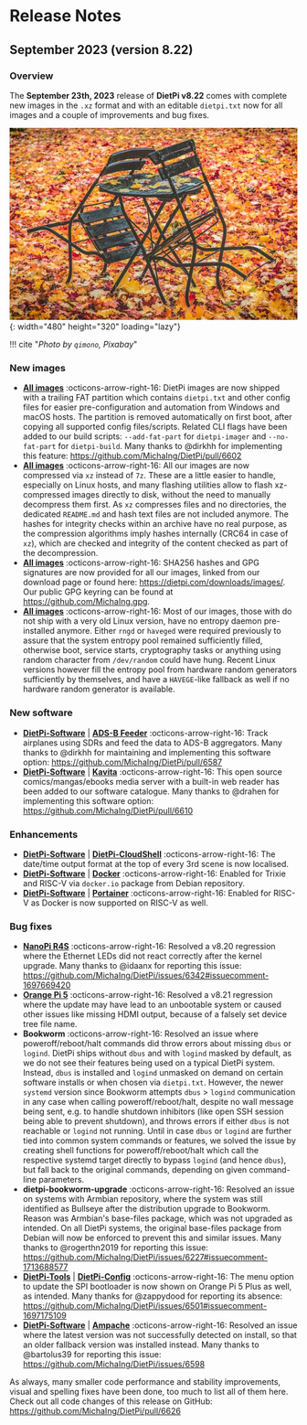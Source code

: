 # Release Notes

## September 2023 (version 8.22)

### Overview

The **September 23th, 2023** release of **DietPi v8.22** comes with complete new images in the `.xz` format and with an editable `dietpi.txt` now for all images and a couple of improvements and bug fixes.

![Chair and leaves](../assets/images/dietpi-release-v8_22.jpg){: width="480" height="320" loading="lazy"}

!!! cite "*Photo by `qimono`, Pixabay*"

### New images

- [**All images**](../../hardware/) :octicons-arrow-right-16: DietPi images are now shipped with a trailing FAT partition which contains `dietpi.txt` and other config files for easier pre-configuration and automation from Windows and macOS hosts. The partition is removed automatically on first boot, after copying all supported config files/scripts. Related CLI flags have been added to our build scripts: `--add-fat-part` for `dietpi-imager` and `--no-fat-part` for `dietpi-build`. Many thanks to @dirkhh for implementing this feature: <https://github.com/MichaIng/DietPi/pull/6602>
- [**All images**](../../hardware/) :octicons-arrow-right-16: All our images are now compressed via `xz` instead of `7z`. These are a little easier to handle, especially on Linux hosts, and many flashing utilities allow to flash xz-compressed images directly to disk, without the need to manually decompress them first. As `xz` compresses files and no directories, the dedicated `README.md` and hash text files are not included anymore. The hashes for integrity checks within an archive have no real purpose, as the compression algorithms imply hashes internally (CRC64 in case of `xz`), which are checked and integrity of the content checked as part of the decompression.
- [**All images**](../../hardware/) :octicons-arrow-right-16: SHA256 hashes and GPG signatures are now provided for all our images, linked from our download page or found here: <https://dietpi.com/downloads/images/>. Our public GPG keyring can be found at <https://github.com/MichaIng.gpg>.
- [**All images**](../../hardware/) :octicons-arrow-right-16: Most of our images, those with do not ship with a very old Linux version, have no entropy daemon pre-installed anymore. Either `rngd` or `haveged` were required previously to assure that the system entropy pool remained sufficiently filled, otherwise boot, service starts, cryptography tasks or anything using random character from `/dev/random` could have hung. Recent Linux versions however fill the entropy pool from hardware random generators sufficiently by themselves, and have a `HAVEGE`-like fallback as well if no hardware random generator is available.

### New software

- [**DietPi-Software**](../../dietpi_tools/software_installation/#dietpi-software) | [**ADS-B Feeder**](../../software/distributed_projects/#ads-b-feeder) :octicons-arrow-right-16: Track airplanes using SDRs and feed the data to ADS-B aggregators. Many thanks to @dirkhh for maintaining and implementing this software option: <https://github.com/MichaIng/DietPi/pull/6587>
- [**DietPi-Software**](../../dietpi_tools/software_installation/#dietpi-software) | [**Kavita**](../../software/media/#kavita) :octicons-arrow-right-16: This open source comics/mangas/ebooks media server with a built-in web reader has been added to our software catalogue. Many thanks to @drahen for implementing this software option: <https://github.com/MichaIng/DietPi/pull/6610>

### Enhancements

- [**DietPi-Software**](../../dietpi_tools/software_installation/#dietpi-software) | [**DietPi-CloudShell**](../../software/system_stats/#dietpi-cloudshell) :octicons-arrow-right-16: The date/time output format at the top of every 3rd scene is now localised.
- [**DietPi-Software**](../../dietpi_tools/software_installation/#dietpi-software) | [**Docker**](../../software/programming/#docker) :octicons-arrow-right-16: Enabled for Trixie and RISC-V via `docker.io` package from Debian repository.
- [**DietPi-Software**](../../dietpi_tools/software_installation/#dietpi-software) | [**Portainer**](../../software/programming/#portainer) :octicons-arrow-right-16: Enabled for RISC-V as Docker is now supported on RISC-V as well.

### Bug fixes

- [**NanoPi R4S**](../../hardware/#nanopi-series-friendlyelec) :octicons-arrow-right-16: Resolved a v8.20 regression where the Ethernet LEDs did not react correctly after the kernel upgrade. Many thanks to @idaanx for reporting this issue: <https://github.com/MichaIng/DietPi/issues/6342#issuecomment-1697669420>
- [**Orange Pi 5**](../../hardware/#orange-pi-series) :octicons-arrow-right-16: Resolved a v8.21 regression where the update may have lead to an unbootable system or caused other issues like missing HDMI output, because of a falsely set device tree file name.
- **Bookworm** :octicons-arrow-right-16: Resolved an issue where poweroff/reboot/halt commands did throw errors about missing `dbus` or `logind`. DietPi ships without `dbus` and with `logind` masked by default, as we do not see their features being used on a typical DietPi system. Instead, `dbus` is installed and `logind` unmasked on demand on certain software installs or when chosen via `dietpi.txt`. However, the newer `systemd` version since Bookworm attempts `dbus` > `logind` communication in any case when calling poweroff/reboot/halt, despite no wall message being sent, e.g. to handle shutdown inhibitors (like open SSH session being able to prevent shutdown), and throws errors if either `dbus` is not reachable or `logind` not running. Until in case `dbus` or `logind` are further tied into common system commands or features, we solved the issue by creating shell functions for poweroff/reboot/halt which call the respective systemd target directly to bypass `logind` (and hence `dbus`), but fall back to the original commands, depending on given command-line parameters.
- **dietpi-bookworm-upgrade** :octicons-arrow-right-16: Resolved an issue on systems with Armbian repository, where the system was still identified as Bullseye after the distribution upgrade to Bookworm. Reason was Armbian's base-files package, which was not upgraded as intended. On all DietPi systems, the original base-files package from Debian will now be enforced to prevent this and similar issues. Many thanks to @rogerthn2019 for reporting this issue: <https://github.com/MichaIng/DietPi/issues/6227#issuecomment-1713688577>
- [**DietPi-Tools**](../../dietpi_tools/) | [**DietPi-Config**](../../dietpi_tools/system_configuration/#dietpi-config) :octicons-arrow-right-16: The menu option to update the SPI bootloader is now shown on Orange Pi 5 Plus as well, as intended. Many thanks for @zappydood for reporting its absence: <https://github.com/MichaIng/DietPi/issues/6501#issuecomment-1697175109>
- [**DietPi-Software**](../../dietpi_tools/software_installation/#dietpi-software) | [**Ampache**](../../software/media/#ampache) :octicons-arrow-right-16: Resolved an issue where the latest version was not successfully detected on install, so that an older fallback version was installed instead. Many thanks to @bartolus39 for reporting this issue: <https://github.com/MichaIng/DietPi/issues/6598>

As always, many smaller code performance and stability improvements, visual and spelling fixes have been done, too much to list all of them here. Check out all code changes of this release on GitHub: <https://github.com/MichaIng/DietPi/pull/6626>
